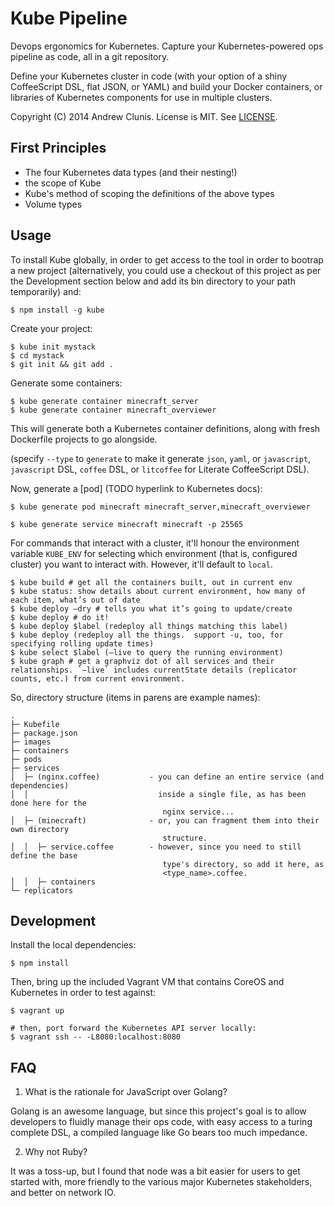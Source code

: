 # Kube Pipeline

Devops ergonomics for Kubernetes.  Capture your Kubernetes-powered ops
pipeline as code, all in a git repository.

Define your Kubernetes cluster in code (with your option of a shiny
CoffeeScript DSL, flat JSON, or YAML) and build your Docker
containers, or libraries of Kubernetes components for use in multiple
clusters.

Copyright (C) 2014 Andrew Clunis.  License is MIT. See
[LICENSE](./LICENSE).

## First Principles

* The four Kubernetes data types (and their nesting!)
* the scope of Kube
* Kube's method of scoping the definitions of the above types
* Volume types

## Usage

To install Kube globally, in order to get access to the tool in order
to bootrap a new project (alternatively, you could use a checkout of
this project as per the Development section below and add its bin
directory to your path temporarily) and:

    $ npm install -g kube

Create your project:

    $ kube init mystack
    $ cd mystack
    $ git init && git add .

Generate some containers:
    
    $ kube generate container minecraft_server
    $ kube generate container minecraft_overviewer

This will generate both a Kubernetes container definitions, along with
fresh Dockerfile projects to go alongside.

(specify `--type` to `generate` to make it generate `json`, `yaml`, or
`javascript`, `javascript` DSL, `coffee` DSL, or `litcoffee` for
Literate CoffeeScript DSL).

Now, generate a [pod] (TODO hyperlink to Kubernetes docs):

    $ kube generate pod minecraft minecraft_server,minecraft_overviewer
    
    $ kube generate service minecraft minecraft -p 25565

For commands that interact with a cluster, it'll honour the
environment variable `KUBE_ENV` for selecting which environment (that
is, configured cluster) you want to interact with.  However, it'll
default to `local`.

    $ kube build # get all the containers built, out in current env
    $ kube status: show details about current environment, how many of each item, what’s out of date
    $ kube deploy —dry # tells you what it’s going to update/create
    $ kube deploy # do it!
    $ kube deploy $label (redeploy all things matching this label)
    $ kube deploy (redeploy all the things.  support -u, too, for specifying rolling update times)
    $ kube select $label (—live to query the running environment)
    $ kube graph # get a graphviz dot of all services and their relationships. `—live` includes currentState details (replicator counts, etc.) from current environment.

So, directory structure (items in parens are example names):

```
.
├─ Kubefile
├─ package.json
├─ images
├─ containers
├─ pods
├─ services
│  ├─ (nginx.coffee)           - you can define an entire service (and dependencies)
│  │                             inside a single file, as has been done here for the
                                  nginx service...
│  ├─ (minecraft)              - or, you can fragment them into their own directory
                                  structure.
│  │  ├─ service.coffee        - however, since you need to still define the base
                                  type's directory, so add it here, as
                                  <type_name>.coffee.
│  │  ├─ containers
└─ replicators
```

## Development

Install the local dependencies:

    $ npm install

Then, bring up the included Vagrant VM that contains CoreOS and
Kubernetes in order to test against:

    $ vagrant up

    # then, port forward the Kubernetes API server locally:
    $ vagrant ssh -- -L8080:localhost:8080


## FAQ

1. What is the rationale for JavaScript over Golang?

Golang is an awesome language, but since this project's goal is to
allow developers to fluidly manage their ops code, with easy access to
a turing complete DSL, a compiled language like Go bears too much
impedance.

2. Why not Ruby?

It was a toss-up, but I found that node was a bit easier for users to
get started with, more friendly to the various major Kubernetes
stakeholders, and better on network IO.
